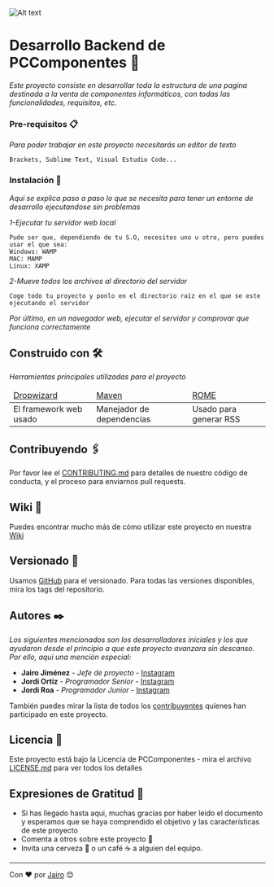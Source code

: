 ![Alt text](https://cdn.pccomponentes.com/img/logos/logo-pccomponentes.svg) 
# Desarrollo Backend de PCComponentes 🚀

_Este proyecto consiste en desarrollar toda la estructura de una pagina destinada a la venta de componentes informáticos, con todas las funcionalidades, requisitos, etc._

### Pre-requisitos 📋

_Para poder trabajar en este proyecto necesitarás un editor de texto_

```
Brackets, Sublime Text, Visual Estudio Code...
```

### Instalación 🔧

_Aqui se explica paso a paso lo que se necesita para tener un entorne de desarrollo ejecutandose sin problemas_

_1-Ejecutar tu servidor web local_

```
Pude ser que, dependiendo de tu S.O, necesites uno u otro, pero puedes usar el que sea:
Windows: WAMP
MAC: MAMP
Linux: XAMP
```

_2-Mueve todos los archivos al directorio del servidor_

```
Coge todo tu proyecto y ponlo en el directorio raíz en el que se este ejecutando el servidor
```

_Por último, en un navegador web, ejecutar el servidor y comprovar que funciona correctamente_

## Construido con 🛠️

_Herramientas principales utilizadas para el proyecto_

<table>
    <thead>
        <td><a href="http://www.dropwizard.io/1.0.2/docs/">Dropwizard</a></td>
        <td><a href="https://maven.apache.org/">Maven</a></td>
        <td><a href="https://rometools.github.io/rome/">ROME</a></td>
    </thead>
    <tbody>
        <td>El framework web usado</td>
        <td>Manejador de dependencias</td>
        <td>Usado para generar RSS</td>
    </tbody>
</table>

## Contribuyendo 🖇️

Por favor lee el [CONTRIBUTING.md](https://gist.github.com/villanuevand/xxxxxx) para detalles de nuestro código de conducta, y el proceso para enviarnos pull requests.

## Wiki 📖

Puedes encontrar mucho más de cómo utilizar este proyecto en nuestra [Wiki](https://github.com/tu/proyecto/wiki)

## Versionado 📌

Usamos [GitHub](http://github.com/) para el versionado. Para todas las versiones disponibles, mira los tags del repositorio.

## Autores ✒️

_Los siguientes mencionados son los desarrolladores iniciales y los que ayudaron desde el principio a que este proyecto avanzara sin descanso. Por ello, aqui una mención especial:_

* **Jairo Jiménez** - *Jefe de proyecto* - [Instagram](http://instagram.com/__jaairoo_/)
* **Jordi Ortiz** - *Programador Senior* - [Instagram](https://www.instagram.com/jordiortizt/)
* **Jordi Roa** - *Programador Junior* - [Instagram](https://www.instagram.com/jordiroaay/)

También puedes mirar la lista de todos los [contribuyentes](http://eelslap.com/) quíenes han participado en este proyecto. 

## Licencia 📄

Este proyecto está bajo la Licencia de PCComponentes - mira el archivo [LICENSE.md](LICENSE.md) para ver todos los detalles

## Expresiones de Gratitud 🎁

* Si has llegado hasta aqui, muchas gracias por haber leido el documento y esperamos que se haya comprendido el objetivo y las características de este proyecto
* Comenta a otros sobre este proyecto 📢
* Invita una cerveza 🍺 o un café ☕ a alguien del equipo. 

---
Con ❤️ por [Jairo](http://instagram.com/__jaairoo_/) 😊